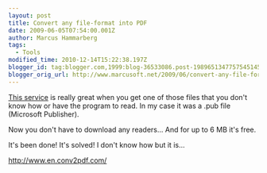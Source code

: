 ```yaml
---
layout: post
title: Convert any file-format into PDF
date: 2009-06-05T07:54:00.001Z
author: Marcus Hammarberg
tags:
  - Tools
modified_time: 2010-12-14T15:22:38.197Z
blogger_id: tag:blogger.com,1999:blog-36533086.post-1989651347757545145
blogger_orig_url: http://www.marcusoft.net/2009/06/convert-any-file-format-into-pdf.html
---
```




[This service](http://www.en.conv2pdf.com/) is really great when you get
one of those files that you don't know how or have the program to read.
In my case it was a .pub file (Microsoft Publisher).

Now you don't have to download any readers... And for up to 6 MB it's
free.

It's been done! It's solved! I don't know how but it is...

<http://www.en.conv2pdf.com/>
